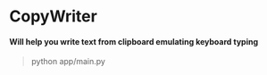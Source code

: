 # CopyWriter

#### Will help you write text from clipboard emulating keyboard typing

> python app/main.py